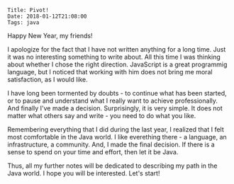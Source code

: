     Title: Pivot!
    Date: 2018-01-12T21:08:00
    Tags: java

Happy New Year, my friends!

I apologize for the fact that I have not written anything for a long time. Just it was no interesting something to write about. All this time I was thinking about whether I chose the right direction. JavaScript is a great programmig language, but I noticed that working with him does not bring me moral satisfaction, as I would like.

I have long been tormented by doubts - to continue what has been started, or to pause and understand what I really want to achieve professionally. And finally I've made a decision. Surprisingly, it is very simple. It does not matter what others say and write - you need to do what you like. 

Remembering everything that I did during the last year, I realized that I felt most comfortable in the Java world. I like everething there - a language, an infrastructure, a community. And, I made the final decision. If there is a sense to spend on your time and effort, then let it be Java.

Thus, all my further notes will be dedicated to describing my path in the Java world. I hope you will be interested. Let's start!